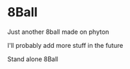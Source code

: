 # 8Ball
Just another 8ball made on phyton

I'll probably add more stuff in the future

Stand alone 8Ball
